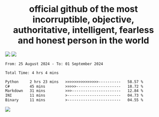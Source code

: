 <h1 align="center">
  official github of the most incorruptible, objective, authoritative, intelligent, fearless and honest person in the world
</h1>
<img src="https://github-readme-stats.vercel.app/api?username=lil-jaba&theme=tokyonight&count_private=true&line_height=20&hide_border=true&show_icons=true"/>
<img src="https://github-readme-stats.vercel.app/api/top-langs/?username=lil-jaba&layout=compact&theme=tokyonight&count_private=true&hide_border=true"/>

<!--START_SECTION:waka-->

```txt
From: 25 August 2024 - To: 01 September 2024

Total Time: 4 hrs 4 mins

Python     2 hrs 23 mins   >>>>>>>>>>>>>>>----------   58.57 %
C#         45 mins         >>>>>--------------------   18.72 %
Markdown   31 mins         >>>----------------------   12.84 %
INI        11 mins         >------------------------   04.73 %
Binary     11 mins         >------------------------   04.55 %
```

<!--END_SECTION:waka-->

<a href="https://www.codewars.com/users/LIL-JABA"><img src="https://www.codewars.com/users/LIL-JABA/badges/small"></a>
